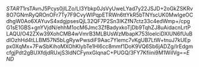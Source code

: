 $START$1rsTAvnJ5Pcys0jILZo/LI3Ybkp0JsVyUweLYad7y22JSJD+2oGkZSKRv8O7GNmRyQROnOFr7Ty7F9CvyWlPqpETRWn6ttYkR5bTNYscUK0MwIgeOCdhgW0Ao6XAYuvS4xdgjpsesQjL32QF7P2Sn3IKZfN7ctz33c4edWmp+/cpgG1sE1GBS+gnYVjdN/ehhM1ocM6Jmc3ZfBadyxkoTjDb9TqhZJ8uAidacnLrtPLAQU/O42ZXw39XohCMB4wVmrB3MLBUsWzMbapK753loelciDXlUN6fUuBdIOzhHd4tLLBM57N5bLgRywPwsdiF9Aac7Ylemc7vKgUB7LtW+tnuJ7kUEppx0XqMx+7FwSbKihoMXOhKIybTe1Hl6cc8mmf1DoK9VQ6Sb6jADZg/IrEdgmcfgjPdt2gBUXfdjdRUxjS3ldNCFynxGlqnaC+PUGQ/3FY7Kfiini9M1WiIVg==$END$